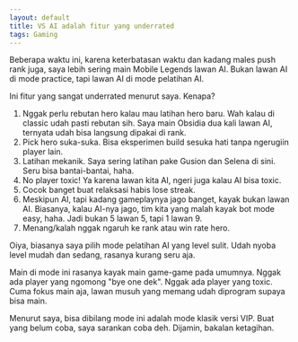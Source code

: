 ```yaml
---
layout: default
title: VS AI adalah fitur yang underrated
tags: Gaming
---
```


Beberapa waktu ini, karena keterbatasan waktu dan kadang males push rank juga, saya lebih sering main Mobile Legends lawan AI. Bukan lawan AI di mode practice, tapi lawan AI di mode pelatihan AI.

Ini fitur yang sangat underrated menurut saya. Kenapa?

1. Nggak perlu rebutan hero kalau mau latihan hero baru. Wah kalau di classic udah pasti rebutan sih. Saya main Obsidia dua kali lawan AI, ternyata udah bisa langsung dipakai di rank.
2. Pick hero suka-suka. Bisa eksperimen build sesuka hati tanpa ngerugiin player lain.
3. Latihan mekanik. Saya sering latihan pake Gusion dan Selena di sini. Seru bisa bantai-bantai, haha.
4. No player toxic! Ya karena lawan kita AI, ngeri juga kalau AI bisa toxic.
5. Cocok banget buat relaksasi habis lose streak.
6. Meskipun AI, tapi kadang gameplaynya jago banget, kayak bukan lawan AI. Biasanya, kalau AI-nya jago, tim kita yang malah kayak bot mode easy, haha. Jadi bukan 5 lawan 5, tapi 1 lawan 9.
7. Menang/kalah nggak ngaruh ke rank atau win rate hero.

Oiya, biasanya saya pilih mode pelatihan AI yang level sulit. Udah nyoba level mudah dan sedang, rasanya kurang seru aja.

Main di mode ini rasanya kayak main game-game pada umumnya. Nggak ada player yang ngomong "bye one dek". Nggak ada player yang toxic. Cuma fokus main aja, lawan musuh yang memang udah diprogram supaya bisa main.

Menurut saya, bisa dibilang mode ini adalah mode klasik versi VIP. Buat yang belum coba,  saya sarankan coba deh. Dijamin, bakalan ketagihan.